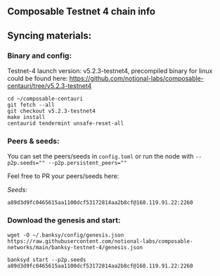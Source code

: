 ## Composable Testnet 4 chain info


## Syncing materials:

### Binary and config:

Testnet-4 launch version: v5.2.3-testnet4, precompiled binary for linux could be found here: https://github.com/notional-labs/composable-centauri/tree/v5.2.3-testnet4

```
cd ~/composable-centauri
git fetch --all
git checkout v5.2.3-testnet4
make install
centaurid tendermint unsafe-reset-all
```

### Peers & seeds:
You can set the peers/seeds in `config.toml` or run the node with `--p2p.seeds="" --p2p.persistent_peers=""`

Feel free to PR your peers/seeds here:

*Seeds:*
```
a89d3d9fc0465615aa1100dcf53172814aa2b8cf@168.119.91.22:2260
```

### Download the genesis and start:
```
wget -O ~/.banksy/config/genesis.json https://raw.githubusercontent.com/notional-labs/composable-networks/main/banksy-testnet-4/genesis.json

banksyd start --p2p.seeds a89d3d9fc0465615aa1100dcf53172814aa2b8cf@168.119.91.22:2260
```
